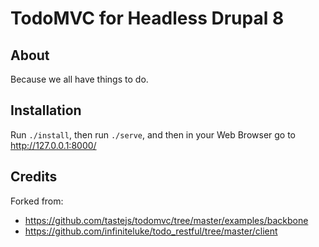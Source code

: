 # TodoMVC for Headless Drupal 8

## About
Because we all have things to do.

## Installation
Run `./install`, then run `./serve`, and then in your Web Browser go to http://127.0.0.1:8000/

## Credits

Forked from:
- https://github.com/tastejs/todomvc/tree/master/examples/backbone
- https://github.com/infiniteluke/todo_restful/tree/master/client 
